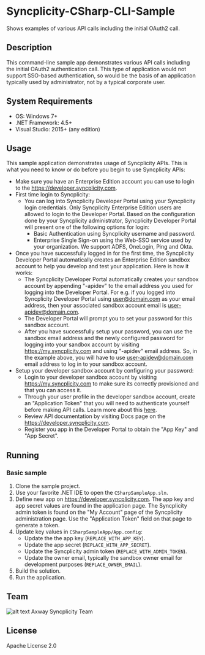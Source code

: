 # Syncplicity-CSharp-CLI-Sample

Shows examples of various API calls including the initial OAuth2 call.

## Description

This command-line sample app demonstrates various API calls including the initial OAuth2 authentication call.
This type of application would not support SSO-based authentication,
so would be the basis of an application typically used by administrator, not by a typical corporate user.

## System Requirements

* OS: Windows 7+
* .NET Framework: 4.5+
* Visual Studio: 2015+ (any edition)

## Usage

This sample application demonstrates usage of Syncplicity APIs. This is what you need to know or do before you begin to use Syncplicity APIs:

* Make sure you have an Enterprise Edition account you can use to login to the <https://developer.syncplicity.com>.
* First time login to Syncplicity:
  * You can log into Syncplicity Developer Portal using your Syncplicity login credentials.
    Only Syncplicity Enterprise Edition users are allowed to login to the Developer Portal.
    Based on the configuration done by your Syncplicity administrator,
    Syncplicity Developer Portal will present one of the following options for login:
    * Basic Authentication using Syncplicity username and password.
    * Enterprise Single Sign-on using the Web-SSO service used by your organization. We support ADFS, OneLogin, Ping and Okta.
* Once you have successfully logged in for the first time,
  the Syncplicity Developer Portal automatically creates an Enterprise Edition sandbox account to help you develop and test your application.
  Here is how it works:
  * The Syncplicity Developer Portal automatically creates your sandbox account
    by appending "-apidev" to the email address you used for logging into the Developer Portal.
    For e.g. if you logged into Syncplicity Developer Portal using user@domain.com as your email address,
    then your associated sandbox account email is user-apidev@domain.com.
  * The Developer Portal will prompt you to set your password for this sandbox account.
  * After you have successfully setup your password,
    you can use the sandbox email address and the newly configured password for logging into your sandbox account
    by visiting <https://my.syncplicity.com> and using "-apidev" email address.
    So, in the example above, you will have to use user-apidev@domain.com email address to log in to your sandbox account.
* Setup your developer sandbox account by configuring your password:
  * Login to your developer sandbox account by visiting <https://my.syncplicity.com> to make sure its correctly provisioned and that you can access it.
  * Through your user profile in the developer sandbox account,
    create an "Application Token" that you will need to authenticate yourself before making API calls.
    Learn more about this [here](https://syncplicity.zendesk.com/hc/en-us/articles/115002028926-Getting-Started-with-Syncplicity-APIs).
  * Review API documentation by visiting Docs page on the <https://developer.syncplicity.com>.
  * Register you app in the Developer Portal to obtain the "App Key" and "App Secret".
  
## Running

### Basic sample

1. Clone the sample project.
2. Use your favorite .NET IDE to open the `CSharpSampleApp.sln`.
3. Define new app on <https://developer.syncplicity.com>. The app key and app secret values are found in the application page.
  The Syncplicity admin token is found on the "My Account" page of the Syncplicity administration page.
  Use the "Application Token" field on that page to generate a token.
4. Update key values in `CSharpSampleApp/App.config`:
    * Update the the app key (`REPLACE_WITH_APP_KEY`).
    * Update the app secret (`REPLACE_WITH_APP_SECRET`).
    * Update the Syncplicity admin token (`REPLACE_WITH_ADMIN_TOKEN`).
    * Update the owner email, typically the sandbox owner email for development purposes (`REPLACE_OWNER_EMAIL`).
5. Build the solution.
6. Run the application.

## Team

![alt text][Axwaylogo] Axway Syncplicity Team

[Axwaylogo]: https://github.com/Axway-API-Management/Common/blob/master/img/AxwayLogoSmall.png  "Axway logo"

## License

Apache License 2.0
